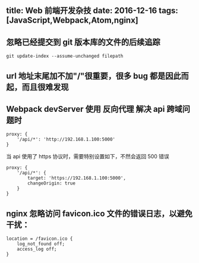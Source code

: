 title: Web 前端开发杂技
date: 2016-12-16
tags: [JavaScript,Webpack,Atom,nginx]
---

## 忽略已经提交到 git 版本库的文件的后续追踪

```
git update-index --assume-unchanged filepath
```

## url 地址末尾加不加"/"很重要，很多 bug 都是因此而起，而且很难发现

## Webpack devServer 使用 反向代理 解决 api 跨域问题时

```
proxy: {
	'/api/*': 'http://192.168.1.100:5000'
}
```

当 api 使用了 https 协议时，需要特别设置如下，不然会返回 500 错误

```
proxy: {
	'/api/*': {
		target: 'https://192.168.1.100:5000',
		changeOrigin: true
	}
}
```

## nginx 忽略访问 favicon.ico 文件的错误日志，以避免干扰：

```
location = /favicon.ico {
	log_not_found off;
	access_log off;
}
```
